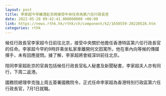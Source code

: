 ```yaml
---
layout: post
title: 李家超今早離港赴京將接受中央任命為第六任行政長官
date: 2022-05-28 09:42:41.000000000 +08:00
link: https://news.rthk.hk/rthk/ch/component/k2/1650559-20220528.htm
categories: rthk
---
```


候任行政長官李家超今日前往北京，接受中央關於他擔任香港特區第六任行政長官的任命。李家超今早約9時許乘坐私家車離開何文田寓所，他在車內向等候的傳媒揮手，未有回應提問。據了解，李家超將會經深圳前往北京。
 
陪同李家超赴京的官員包括候任行政長官私人秘書及新聞秘書，李家超夫人亦有同行，下周二返港。

國務院總理李克強上周五簽署國務院令，正式任命李家超為香港特別行政區第六任行政長官，7月1日就職。

